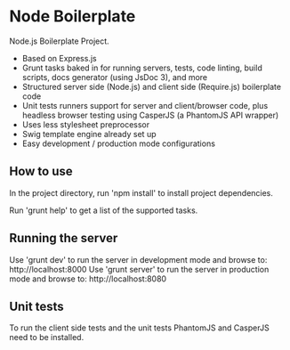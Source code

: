 Node Boilerplate
================

Node.js Boilerplate Project.

 - Based on Express.js
 - Grunt tasks baked in for running servers, tests, code linting, build scripts, docs generator (using JsDoc 3), and more
 - Structured server side (Node.js) and client side (Require.js) boilerplate code
 - Unit tests runners support for server and client/browser code, plus headless browser testing using CasperJS (a PhantomJS API wrapper)
 - Uses less stylesheet preprocessor
 - Swig template engine already set up
 - Easy development / production mode configurations

How to use
----------

In the project directory, run 'npm install' to install project dependencies.

Run 'grunt help' to get a list of the supported tasks.

Running the server
------------------

Use 'grunt dev' to run the server in development mode and browse to: http://localhost:8000
Use 'grunt server' to run the server in production mode and browse to: http://localhost:8080

Unit tests
----------

To run the client side tests and the unit tests PhantomJS and CasperJS need to be installed.